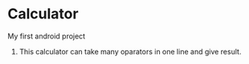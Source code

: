 # Calculator
My first android project

1. This calculator can take many oparators in one line and give result.
